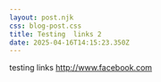 ```yaml
---
layout: post.njk
css: blog-post.css
title: Testing  links 2
date: 2025-04-16T14:15:23.350Z
---
```

testing links http://www.facebook.com
